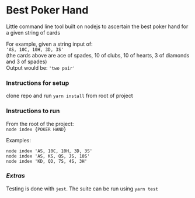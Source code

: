 # Best Poker Hand
Little command line tool built on nodejs to ascertain the best poker hand for a given string of cards

For example, given a string input of:   
`'AS, 10C, 10H, 3D, 3S'`   
(the cards above are ace of spades, 10 of clubs, 10 of hearts, 3 of diamonds and 3 of spades)  
Output would be: `'two pair'`

### Instructions for setup

clone repo and run `yarn install` from root of project

### Instructions to run

From the root of the project:   
```node index {POKER HAND}```

Examples:
```
node index 'AS, 10C, 10H, 3D, 3S'  
node index 'AS, KS, QS, JS, 10S'
node index 'KD, QD, 7S, 4S, 3H'
```

### ***Extras***
Testing is done with `jest`. The suite can be run using `yarn test`

